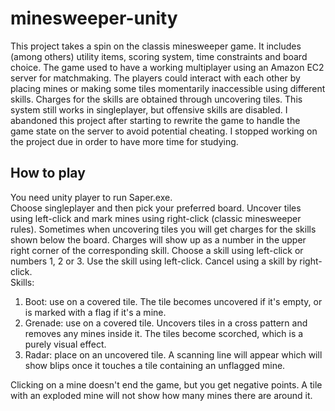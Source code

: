 # minesweeper-unity

This project takes a spin on the classis minesweeper game. It includes (among others) utility items, 
scoring system, time constraints and board choice. The game used to have a working multiplayer using an 
Amazon EC2 server for matchmaking. The players could interact with each other by placing mines or making 
some tiles momentarily inaccessible using different skills. Charges for the skills are obtained through
uncovering tiles. This system still works in singleplayer, but offensive skills are disabled. I abandoned this
project after starting to rewrite the game to handle the game state on the server to avoid potential cheating.
I stopped working on the project due in order to have more time for studying.  

## How to play
You need unity player to run Saper.exe.  
Choose singleplayer and then pick your preferred board. Uncover tiles using left-click and 
mark mines using right-click (classic minesweeper rules). Sometimes when uncovering tiles
you will get charges for the skills shown below the board. Charges will show up as a number
in the upper right corner of the corresponding skill. Choose a skill using left-click or numbers 1, 2 or 3.
Use the skill using left-click. Cancel using a skill by right-click.  
Skills:  
1. Boot: use on a covered tile. The tile becomes uncovered if it's empty, or is marked with a flag if it's a mine.  
2. Grenade: use on a covered tile. Uncovers tiles in a cross pattern and removes any mines inside it. 
The tiles become scorched, which is a purely visual effect.  
3. Radar: place on an uncovered tile. A scanning line will appear which will show blips once it touches
a tile containing an unflagged mine.  

Clicking on a mine doesn't end the game, but you get negative points. A tile with an exploded mine will 
not show how many mines there are around it.
